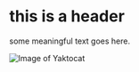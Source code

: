 # this is a header
some meaningful text goes here.

![Image of Yaktocat](https://octodex.github.com/images/yaktocat.png)
